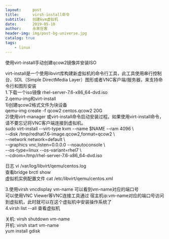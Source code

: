 ```yaml
---
layout:     post
title:      virsh-install命令
subtitle:   创建kvm虚拟机
date:       2019-05-10
author:     永泉狂客
header-img: img/post-bg-universe.jpg
catalog: true
tags:
    - linux
---
```


使用virt-install手动创建qcow2镜像并安装ISO   

virt-install是一个使用libvirt库构建新虚拟机的命令行工具，此工具使用串行控制台，SDL（Simple DirectMedia Layer）图形或者VNC客户端/服务器，来支持命令行和图形安装   
1.下载一个iso镜像  rhel-server-7.6-x86_64-dvd.iso   
2.qemu-img和virt-install   
1)创建qcow2格式文件为块设备   
    qemu-img create -f qcow2 centos.qcow2 20G   
2)使用virt-manager 或virt-install命令启动安装过程。如果使用virt-install命令，请不要忘记将VNC客户端连接到虚拟机。   
    sudo virt-install --virt-type kvm --name $NAME --ram 4096 \   
      --disk /tmp/redhat7.6-image.qcow2,format=qcow2 \   
      --network network=default \   
      --graphics vnc,listen=0.0.0.0 --noautoconsole \   
      --os-type=linux --os-variant=rhel7 \   
      --cdrom=/tmp/rhel-server-7.6-x86_64-dvd.iso   


日志 vi /var/log/libvirt/qemu/centos.log   
查看bridge     brctl show   
虚拟机实例配置文件    cat /etc/libvirt/qemu/centos.xml   

3.使用virsh vncdisplay vm-name 可以看到vm-name对应的端口号   
可以使用VNC Viewer等VNC连接工具通过  宿主机ip:vm-name对应的端口号访问到虚拟机，此时就可以在这个虚拟机中安装操作系统了   
4.virsh list --all 查看虚拟机   

关机: virsh shutdown vm-name   
开机: virsh start vm-name   
yum install gdisk   
